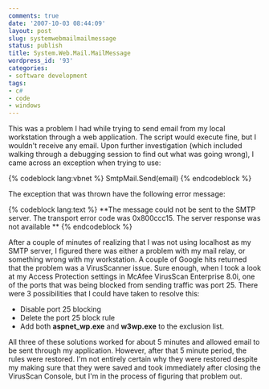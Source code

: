 ```yaml
---
comments: true
date: '2007-10-03 08:44:09'
layout: post
slug: systemwebmailmailmessage
status: publish
title: System.Web.Mail.MailMessage
wordpress_id: '93'
categories:
- software development
tags:
- c#
- code
- windows
---
```


This was a problem I had while trying to send email from my local workstation through a web application. The script would execute fine, but I wouldn't receive any email. Upon further investigation (which included walking through a debugging session to find out what was going wrong), I came across an exception when trying to use:

{% codeblock lang:vbnet %}
SmtpMail.Send(email)
{% endcodeblock %}

The exception that was thrown have the following error message:

{% codeblock lang:text %}
**The message could not be sent to the SMTP server. The transport error code
was 0x800ccc15. The server response was not available **
{% endcodeblock %}

After a couple of minutes of realizing that I was not using localhost as my SMTP server, I figured there was either a problem with my mail relay, or something wrong with my workstation. A couple of Google hits returned that the problem was a VirusScanner issue. Sure enough, when I took a look at my Access Protection settings in McAfee VirusScan Enterprise 8.0i, one of the ports that was being blocked from sending traffic was port 25. There were 3 possibilities that I could have taken to resolve this:

<ul><li>Disable port 25 blocking</li><li>Delete the port 25 block rule</li><li>Add both <strong>aspnet_wp.exe</strong> and <strong>w3wp.exe</strong> to the exclusion list.</li></ul>

All three of these solutions worked for about 5 minutes and allowed email to be sent through my application. However, after that 5 minute period, the rules were restored. I'm not entirely certain why they were restored despite my making sure that they were saved and took immediately after closing the VirusScan Console, but I'm in the process of figuring that problem out. 
